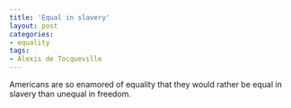 ```yaml
---
title: 'Equal in slavery'
layout: post
categories:
- equality
tags:
- Alexis de Tocqueville
---
```


Americans are so enamored of equality that they would rather be equal in slavery than unequal in freedom.